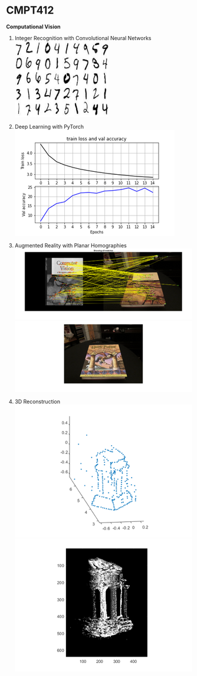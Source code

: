 # CMPT412
**Computational Vision**

1. Integer Recognition with Convolutional Neural Networks
![integer recognition](image1.jpg)

3. Deep Learning with PyTorch
![Deep Learning](image2.png)

4. Augmented Reality with Planar Homographies
![Augmented Reality](image3.png)
![Augmented Reality](image3b.png)

5. 3D Reconstruction
![3D Reconstruction](image4.png)
![3D Reconstruction](image4b.png)
